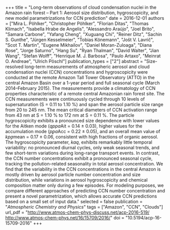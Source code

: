 +++
title = "Long-term observations of cloud condensation nuclei in the Amazon rain forest – Part 1: Aerosol size distribution, hygroscopicity, and new model parametrizations for CCN prediction"
date = 2016-12-01
authors = ["Mira L. Pöhlker", "Christopher Pöhlker", "Florian Ditas", "Thomas Klimach", "Isabella Hrabe de Angelis", "Alessandro Araújo", "Joel Brito", "Samara Carbone", "Yafang Cheng", "Xuguang Chi", "Reiner Ditz", "Sachin S. Gunthe", "Jürgen Kesselmeier", "Tobias Könemann", "Jošt V. Lavrič", "Scot T. Martin", "Eugene Mikhailov", "Daniel Moran-Zuloaga", "Diana Rose", "Jorge Saturno", "Hang Su", "Ryan Thalman", "David Walter", "Jian Wang", "Stefan Wolff", "Henrique M. J. Barbosa", "Paulo Artaxo", "Meinrat O. Andreae", "Ulrich Pöschl"]
publication_types = ["2"]
abstract = "Size-resolved long-term measurements of atmospheric aerosol and cloud condensation nuclei (CCN) concentrations and hygroscopicity were conducted at the remote Amazon Tall Tower Observatory (ATTO) in the central Amazon Basin over a 1-year period and full seasonal cycle (March 2014–February 2015). The measurements provide a climatology of CCN properties characteristic of a remote central Amazonian rain forest site. The CCN measurements were continuously cycled through 10 levels of supersaturation (S = 0.11 to 1.10 %) and span the aerosol particle size range from 20 to 245 nm. The mean critical diameters of CCN activation range from 43 nm at S = 1.10 % to 172 nm at S = 0.11 %. The particle hygroscopicity exhibits a pronounced size dependence with lower values for the Aitken mode ($ąppa$Ait = 0.14 ± 0.03), higher values for the accumulation mode ($p̨pa$Acc = 0.22 ± 0.05), and an overall mean value of $kp̨a$mean = 0.17 ± 0.06, consistent with high fractions of organic aerosol. The hygroscopicity parameter, $kaą$, exhibits remarkably little temporal variability: no pronounced diurnal cycles, only weak seasonal trends, and few short-term variations during long-range transport events. In contrast, the CCN number concentrations exhibit a pronounced seasonal cycle, tracking the pollution-related seasonality in total aerosol concentration. We find that the variability in the CCN concentrations in the central Amazon is mostly driven by aerosol particle number concentration and size distribution, while variations in aerosol hygroscopicity and chemical composition matter only during a few episodes. For modeling purposes, we compare different approaches of predicting CCN number concentration and present a novel parametrization, which allows accurate CCN predictions based on a small set of input data."
selected = false
publication = "*Atmospheric Chemistry and Physics*"
tags = ["Amazon", "CCN", "Clouds"]
url_pdf = "http://www.atmos-chem-phys-discuss.net/acp-2016-519/ http://www.atmos-chem-phys.net/16/15709/2016/"
doi = "10.5194/acp-16-15709-2016"
+++
